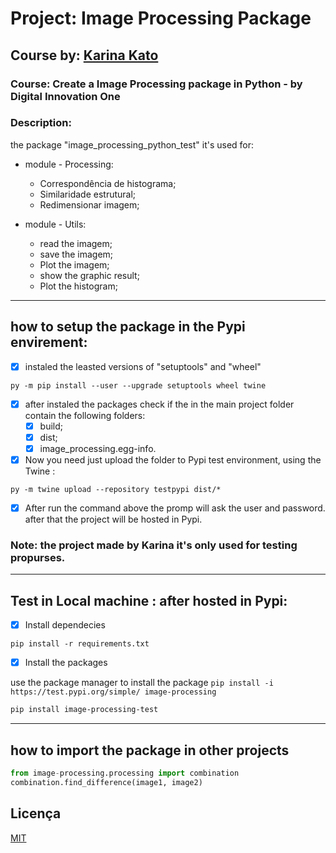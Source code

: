 # Project: Image Processing Package
## Course by: [Karina Kato](https://www.linkedin.com/in/karina-kato-4b2a56182/)
### Course: Create a Image Processing package in Python - by Digital Innovation One

### Description:
the package "image_processing_python_test" it's used for:

- module - Processing:
  - Correspondência de histograma;
  - Similaridade estrutural;
  - Redimensionar imagem;

- module - Utils:
  - read the imagem;
  - save the imagem;
  - Plot the imagem;
  - show the graphic result;
  - Plot the histogram;
---------------------------------------------
## how to setup the package in the Pypi envirement:

- [x] instaled the leasted versions of  "setuptools" and "wheel"

```
py -m pip install --user --upgrade setuptools wheel twine
```

- [x] after instaled the packages check if the in the main project folder contain the following folders:
  - [x] build;
  - [x] dist;
  - [x] image_processing.egg-info.

- [x] Now you need just upload the folder to Pypi test environment, using the Twine :

```
py -m twine upload --repository testpypi dist/*
```

- [x] After run the command above the promp will ask the user and password. after that the project will be hosted in Pypi.

### Note: the project made by Karina it's only used for testing propurses.
----------------------------------------------------
## Test in Local machine : after hosted in Pypi:

- [x] Install dependecies
```
pip install -r requirements.txt
```

- [x] Install the packages 

use the package manager to install the package ```pip install -i https://test.pypi.org/simple/ image-processing ```

```bash
pip install image-processing-test
```
-------------------------------------------------
## how to import the package in other projects 

```python
from image-processing.processing import combination
combination.find_difference(image1, image2)
```

## Licença
[MIT](https://choosealicense.com/licenses/mit/)
